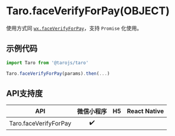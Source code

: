 # Taro.faceVerifyForPay(OBJECT)

使用方式同 [`wx.faceVerifyForPay`](https://developers.weixin.qq.com/miniprogram/dev/api/open-api/payment/wx.faceVerifyForPay.html)，支持 `Promise` 化使用。

## 示例代码

```jsx
import Taro from '@tarojs/taro'

Taro.faceVerifyForPay(params).then(...)
```

## API支持度

|          API          | 微信小程序 |  H5  | React Native |
| :-------------------: | :--------: | :--: | :----------: |
| Taro.faceVerifyForPay |     ✔️      |      |              |